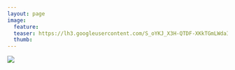```yaml
---
layout: page
image:
  feature:
  teaser: https://lh3.googleusercontent.com/S_oYKJ_X3H-QTDF-XKkTGmLWdaInOIGRXJejsoGOitc=w245-h163-no
  thumb:
---
```


![](https://lh3.googleusercontent.com/EaXaVwm8FkRY_KTXxW9QKRLSedF-uSw_cmezwyHEEg8=w800)
